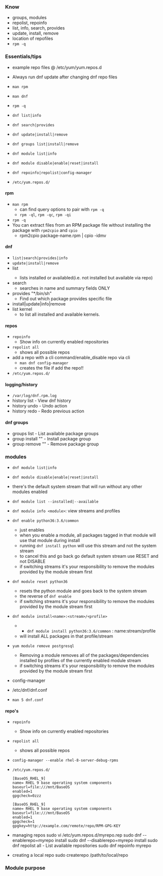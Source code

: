 ### Know
* groups, modules
* repolist, repoinfo
* list, info, search, provides
* update, install, remove 
* location of repofiles 
* `rpm -q`

### Essentials/tips
* example repo files @ /etc/yum/yum.repos.d
* Always run dnf update after changing dnf repo files


* `man rpm`
* `man dnf`

* `rpm -q`

* `dnf list|info`
* `dnf search|provides`
* `dnf update|install|remove`

* `dnf groups list|install|remove`

* `dnf module list|info`
* `dnf module disable|enable|reset|install`

* `dnf repoinfo|repolist|config-manager`
* `/etc/yum.repos.d/`

#### rpm
* `man rpm`
    * can find query options to pair with `rpm -q`
    * `rpm -ql`, `rpm -qc`, `rpm -qi`
* `rpm -q`
* You can extract files from an RPM package file without installing the package with `rpm2cpio` and `cpio`
    * rpm2cpio package-name.rpm | cpio -idmv

#### dnf
* `list|search|provides|info`
* `update|install|remove`
* list <pattern>
    * lists installed or availabled(i.e. not installed but available via repo)
* search 
    * searches in name and summary fields ONLY
* provides "*/bin/sh" 
    * Find out which package provides specific file
* install|update|info|remove
* list kernel
    * to list all installed and available kernels.

#### repos
* `repoinfo`
    * Show info on currently enabled repositories
* `repolist all`
    * shows all possible repos
*  add a repo with a cli command/enable_disable repo via cli
    * `man dnf config-manager`
    * creates the file if add the repo!!
* `/etc/yum.repos.d/`

#### logging/history
* `/var/log/dnf.rpm.log`
* history list - View dnf history
* history undo <id> - Undo action
* history redo <id> - Redo previous action

#### dnf groups
* groups list - List available package groups   
* group install "<group-name>" - Install package group
* group remove "<group-name>" - Remove package group


### modules
* `dnf module list|info`
* `dnf module disable|enable|reset|install`

* there's the default system stream that will run without any other modules enabled
* `dnf module list --installed|--available`
* `dnf module info <module>`: view streams and profiles

* `dnf enable python36:3.6/common`
    * just enables
    * when you enable a module, all packages tagged in that module will use that module during install
    * running `dnf install python` will use this stream and not the system stream
    * to cancel this and go back go default system stream use RESET and not DISABLE
    * if switching streams it's your responsibility to remove the modules provided by the module stream first

* `dnf module reset python36`
    * resets the python module and goes back to the system stream
    * the reverse of `dnf enable`
    * if switching streams it's your responsibility to remove the modules provided by the module stream first

* `dnf module install<name>:<stream>/<profile>`
    * * `dnf module install python36:3.6/common`  : name:stream/profile
    * will install ALL packages in that profile/stream

* `yum module remove postgresql`
    * Removing a module removes all of the packages/dependencies installed by profiles of the currently enabled module stream
    * if switching streams it's your responsibility to remove the modules provided by the module stream first

* config-manager

* /etc/dnf/dnf.conf
* `man 5 dnf.conf`

#### repo's
* `repoinfo`
    * Show info on currently enabled repositories
* `repolist all`
    * shows all possible repos
* `config-manager --enable rhel-8-server-debug-rpms`
* `/etc/yum.repos.d/`


    ```
    [BaseOS_RHEL_9]
    name= RHEL 9 base operating system components
    baseurl=file:///mnt/BaseOS
    enabled=1
    gpgcheck=0zzz
    ```
    ```
    [BaseOS_RHEL_9]
    name= RHEL 9 base operating system components
    baseurl=file:///mnt/BaseOS
    enabled=1
    gpgcheck=1
    gpgkey=http://example.com/remote/repo/RPM-GPG-KEY
    ```
* managing repos
    sudo vi /etc/yum.repos.d/myrepo.rep
    sudo dnf --enablerepo=myrepo install <package>
    sudo dnf --disablerepo=myrepo install <package>
    sudo dnf repolist all - List available repositories
    sudo dnf repoinfo myrepo

* creating a local repo
    sudo createrepo /path/to/local/repo




### Module purpose
